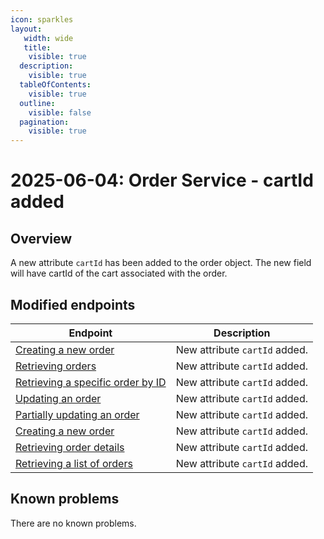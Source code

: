```yaml
---
icon: sparkles
layout:
   width: wide
   title:
    visible: true
  description:
    visible: true
  tableOfContents:
    visible: true
  outline:
    visible: false
  pagination:
    visible: true
---
```


# 2025-06-04: Order Service - cartId added

## Overview

A new attribute `cartId` has been added to the order object. The new field will have cartId of the cart associated with the order. 

## Modified endpoints

| Endpoint                                                                                                                                                                                            | Description                   |
|-----------------------------------------------------------------------------------------------------------------------------------------------------------------------------------------------------|-------------------------------|
| [Creating a new order](https://developer.emporix.io/api-guides-and-references/orders/order/api-reference/orders-tenant-managed#post-order-v2-tenant-salesorders)                                    | New attribute `cartId` added. |
| [Retrieving orders](https://developer.emporix.io/api-references/api-guides/orders/order/api-reference/orders-tenant-managed)                                                         | New attribute `cartId` added. |
| [Retrieving a specific order by ID](https://developer.emporix.io/api-references/api-guides/orders/order/api-reference/orders-tenant-managed#get-order-v2-tenant-salesorders-orderid) | New attribute `cartId` added. |
| [Updating an order](https://developer.emporix.io/api-references/api-guides/orders/order/api-reference/orders-tenant-managed#put-order-v2-tenant-salesorders-orderid)                 | New attribute `cartId` added. |
| [Partially updating an order](https://developer.emporix.io/api-references/api-guides/orders/order/api-reference/orders-tenant-managed#patch-order-v2-tenant-salesorders-orderid)     | New attribute `cartId` added. |
| [Creating a new order](https://developer.emporix.io/api-references/api-guides/orders/order/api-reference/orders-customer-managed#post-order-v2-tenant-orders)                        | New attribute `cartId` added. |
| [Retrieving order details](https://developer.emporix.io/api-references/api-guides/orders/order/api-reference/orders-customer-managed#get-order-v2-tenant-orders-orderid)             | New attribute `cartId` added. |
| [Retrieving a list of orders](https://developer.emporix.io/api-references/api-guides/orders/order/api-reference/orders-customer-managed#get-order-v2-tenant-orders)                  | New attribute `cartId` added. |

## Known problems

There are no known problems.
